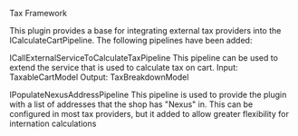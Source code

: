 Tax Framework

This plugin provides a base for integrating external tax providers into the ICalculateCartPipeline. The following pipelines have been added:

ICallExternalServiceToCalculateTaxPipeline
This pipeline can be used to extend the service that is used to calculate tax on cart. Input: TaxableCartModel Output: TaxBreakdownModel

IPopulateNexusAddressPipeline
This pipeline is used to provide the plugin with a list of addresses that the shop has "Nexus" in. This can be configured in most tax providers, but it added to allow greater flexibility for internation calculations

